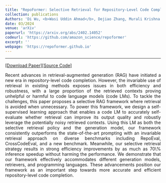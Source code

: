 ```yaml
---
title: "RepoFormer: Selective Retrieval for Repository-Level Code Completion"
collection: publications
Authors: 'Di Wu, <b>Wasi Uddin Ahmad</b>, Dejiao Zhang, Murali Krishna Ramanathan, and Xiaofei Ma.'
date: 03/2024
venue: 'arXiv'
paperurl: 'https://arxiv.org/abs/2402.14052'
codeurl: 'https://github.com/amazon_science/repoformer'
excerpt: ''
webpage: 'https://repoformer.github.io'
---
```

---
<a href='https://arxiv.org/pdf/2402.14052.pdf' target="_blank">[Download Paper]</a><a href='https://github.com/amazon_science/repoformer' target="_blank">[Source Code]</a>

<p align="justify">
Recent advances in retrieval-augmented generation (RAG) have initiated a new era in repository-level code completion. However, the invariable use of retrieval in existing methods exposes issues in both efficiency and robustness, with a large proportion of the retrieved contexts proving unhelpful or harmful to code language models (code LMs). To tackle the challenges, this paper proposes a selective RAG framework where retrieval is avoided when unnecessary. To power this framework, we design a self-supervised learning approach that enables a code LM to accurately self-evaluate whether retrieval can improve its output quality and robustly leverage the potentially noisy retrieved contexts. Using this LM as both the selective retrieval policy and the generation model, our framework consistently outperforms the state-of-the-art prompting with an invariable retrieval approach on diverse benchmarks including RepoEval, CrossCodeEval, and a new benchmark. Meanwhile, our selective retrieval strategy results in strong efficiency improvements by as much as 70\% inference speedup without harming the performance. We demonstrate that our framework effectively accommodates different generation models, retrievers, and programming languages. These advancements position our framework as an important step towards more accurate and efficient repository-level code completion.
</p>
